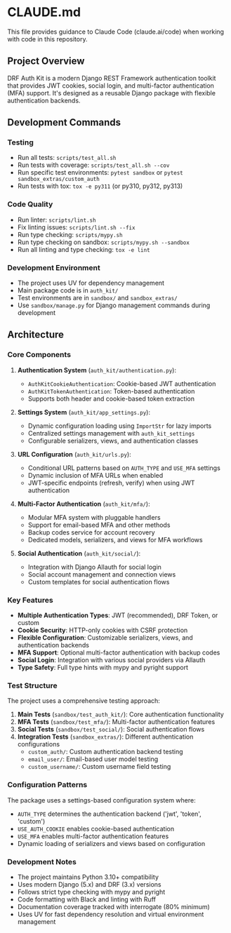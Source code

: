 # CLAUDE.md

This file provides guidance to Claude Code (claude.ai/code) when working with code in this repository.

## Project Overview

DRF Auth Kit is a modern Django REST Framework authentication toolkit that provides JWT cookies, social login, and multi-factor authentication (MFA) support. It's designed as a reusable Django package with flexible authentication backends.

## Development Commands

### Testing
- Run all tests: `scripts/test_all.sh`
- Run tests with coverage: `scripts/test_all.sh --cov`
- Run specific test environments: `pytest sandbox` or `pytest sandbox_extras/custom_auth`
- Run tests with tox: `tox -e py311` (or py310, py312, py313)

### Code Quality
- Run linter: `scripts/lint.sh`
- Fix linting issues: `scripts/lint.sh --fix`
- Run type checking: `scripts/mypy.sh`
- Run type checking on sandbox: `scripts/mypy.sh --sandbox`
- Run all linting and type checking: `tox -e lint`

### Development Environment
- The project uses UV for dependency management
- Main package code is in `auth_kit/`
- Test environments are in `sandbox/` and `sandbox_extras/`
- Use `sandbox/manage.py` for Django management commands during development

## Architecture

### Core Components

1. **Authentication System** (`auth_kit/authentication.py`):
   - `AuthKitCookieAuthentication`: Cookie-based JWT authentication
   - `AuthKitTokenAuthentication`: Token-based authentication
   - Supports both header and cookie-based token extraction

2. **Settings System** (`auth_kit/app_settings.py`):
   - Dynamic configuration loading using `ImportStr` for lazy imports
   - Centralized settings management with `auth_kit_settings`
   - Configurable serializers, views, and authentication classes

3. **URL Configuration** (`auth_kit/urls.py`):
   - Conditional URL patterns based on `AUTH_TYPE` and `USE_MFA` settings
   - Dynamic inclusion of MFA URLs when enabled
   - JWT-specific endpoints (refresh, verify) when using JWT authentication

4. **Multi-Factor Authentication** (`auth_kit/mfa/`):
   - Modular MFA system with pluggable handlers
   - Support for email-based MFA and other methods
   - Backup codes service for account recovery
   - Dedicated models, serializers, and views for MFA workflows

5. **Social Authentication** (`auth_kit/social/`):
   - Integration with Django Allauth for social login
   - Social account management and connection views
   - Custom templates for social authentication flows

### Key Features

- **Multiple Authentication Types**: JWT (recommended), DRF Token, or custom
- **Cookie Security**: HTTP-only cookies with CSRF protection
- **Flexible Configuration**: Customizable serializers, views, and authentication backends
- **MFA Support**: Optional multi-factor authentication with backup codes
- **Social Login**: Integration with various social providers via Allauth
- **Type Safety**: Full type hints with mypy and pyright support

### Test Structure

The project uses a comprehensive testing approach:

1. **Main Tests** (`sandbox/test_auth_kit/`): Core authentication functionality
2. **MFA Tests** (`sandbox/test_mfa/`): Multi-factor authentication features
3. **Social Tests** (`sandbox/test_social/`): Social authentication flows
4. **Integration Tests** (`sandbox_extras/`): Different authentication configurations
   - `custom_auth/`: Custom authentication backend testing
   - `email_user/`: Email-based user model testing
   - `custom_username/`: Custom username field testing

### Configuration Patterns

The package uses a settings-based configuration system where:
- `AUTH_TYPE` determines the authentication backend ('jwt', 'token', 'custom')
- `USE_AUTH_COOKIE` enables cookie-based authentication
- `USE_MFA` enables multi-factor authentication features
- Dynamic loading of serializers and views based on configuration

### Development Notes

- The project maintains Python 3.10+ compatibility
- Uses modern Django (5.x) and DRF (3.x) versions
- Follows strict type checking with mypy and pyright
- Code formatting with Black and linting with Ruff
- Documentation coverage tracked with interrogate (80% minimum)
- Uses UV for fast dependency resolution and virtual environment management
